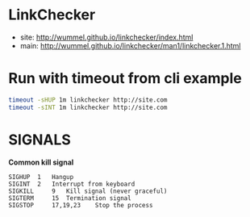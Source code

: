 # LinkChecker
- site: http://wummel.github.io/linkchecker/index.html
- main: http://wummel.github.io/linkchecker/man1/linkchecker.1.html

# Run with timeout from cli example

```bash
timeout -sHUP 1m linkchecker http://site.com
timeout -sINT 1m linkchecker http://site.com
```

# SIGNALS

**Common kill signal**
```plain
SIGHUP 	1 	Hangup
SIGINT 	2 	Interrupt from keyboard
SIGKILL 	9 	Kill signal (never graceful)
SIGTERM 	15 	Termination signal
SIGSTOP 	17,19,23 	Stop the process 
```

